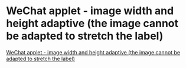 # WeChat applet - image width and height adaptive (the image cannot be adapted to stretch the label)
[WeChat applet - image width and height adaptive (the image cannot be adapted to stretch the label)](https://aiwithcloud.com/2022/09/16/wechat_applet___image_width_and_height_adaptive_the_image_cannot_be_adapted_to_stretch_the_label/)